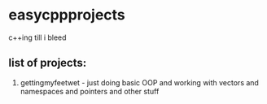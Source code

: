 # easycppprojects
c++ing till i bleed

## list of projects:
1. gettingmyfeetwet - just doing basic OOP and working with vectors and namespaces and pointers and other stuff
